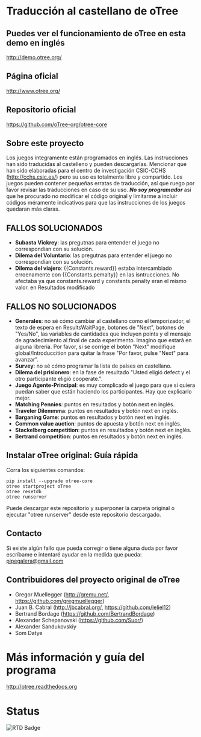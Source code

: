 # Traducción al castellano de oTree

## Puedes ver el funcionamiento de oTree en esta demo en inglés
http://demo.otree.org/

## Página oficial
http://www.otree.org/

## Repositorio oficial
https://github.com/oTree-org/otree-core

## Sobre este proyecto

Los juegos íntegramente están programados en inglés. Las instrucciones han sido traducidas al castelleno y pueden descargarlas.
Mencionar que han sido elaboradas para el centro de investigación CSIC-CCHS (http://cchs.csic.es/) pero su uso es totalmente libre y compartido.
Los juegos pueden contener pequeñas erratas de traducción, así que ruego por favor revisar las traducciones en caso de su uso. ***No soy programador***
así que he procurado no modificar el código original y limitarme a incluir códigos méramente indicativos para que las instrucciones de los
juegos quedaran más claras.

## FALLOS SOLUCIONADOS

* **Subasta Vickrey**: las pregutnas para entender el juego no correspondían con su solución.
* **Dilema del Voluntario**: las pregutnas para entender el juego no correspondían con su solución.
* **Dilema del viajero**: {{Constants.reward}} estaba intercambiado erroenamente con {{Constants.pemalty}} en las isntrucciones. No afectaba ya que constants.reward y constants.penalty eran el mismo valor. en Resultados modificado

## FALLOS NO SOLUCIONADOS

* **Generales**: no sé cómo cambiar al castellano como el temporizador, el texto de espera en ResultsWaitPage, botones de "Next", botones de "Yes/No", las variables de cantidades que incluyen points y el mensaje de agradecimiento al final de cada experimento. Imagino que estará en alguna libreria. Por favor, si se corrige el botón "Next" modifique global/Introduccition para quitar la frase "Por favor, pulse "Next" para avanzar".
* **Survey**: no sé cómo programar la lista de países en castellano.
* **Dilema del prisionero**: en la fase de resultado "Usted eligió defect y el otro participante eligió cooperate.".
* **Juego Agente-Principal**: es muy complicado el juego para que si quiera puedan saber que están haciendo los participantes. Hay que explicarlo mejor.
* **Matching Pennies**: puntos en resultados y botón next en inglés.
* **Traveler Dilemmma**: puntos en resultados y botón next en inglés.
* **Barganing Game**: puntos en resultados y botón next en inglés.
* **Common value auction**: puntos de apuesta y botón next en inglés.
* **Stackelberg competition**: puntos en resultados y botón next en inglés.
* **Bertrand competition**: puntos en resultados y botón next en inglés.

## Instalar oTree original: Guía rápida

Corra los siguientes comandos:

```
pip install --upgrade otree-core
otree startproject oTree
otree resetdb
otree runserver
```

Puede descargar este repositorio y superponer la carpeta original o ejecutar "otree runserver" desde este repositorio descargado.

## Contacto

Si existe algún fallo que pueda corregir o tiene alguna duda por favor escríbame e intentaré ayudar en la medida que pueda: pipegalera@gmail.com


## Contribuidores del proyecto original de oTree

* Gregor Muellegger (http://gremu.net/, https://github.com/gregmuellegger)
* Juan B. Cabral (http://jbcabral.org/, https://github.com/leliel12)
* Bertrand Bordage (https://github.com/BertrandBordage)
* Alexander Schepanovski (https://github.com/Suor/)
* Alexander Sandukovskiy
* Som Datye

# Más información y guía del programa

http://otree.readthedocs.org

# Status

![RTD Badge](https://readthedocs.org/projects/otree/badge/?version=latest)
